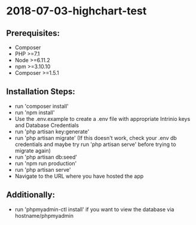 # 2018-07-03-highchart-test
## Prerequisites:
- Composer
- PHP >=7.1
- Node >=6.11.2
- npm >=3.10.10
- Composer >=1.5.1

## Installation Steps:
- run 'composer install'
- run 'npm install'
- Use the .env.example to create a .env file with appropriate Intrinio keys and Database Credentials
- run 'php artisan key:generate'
- run 'php artisan migrate' (If this doesn't work, check your .env db credentials and maybe try run 'php artisan serve' before trying to migrate again)
- run 'php artisan db:seed'
- run 'npm run production'
- run 'php artisan serve'
- Navigate to the URL where you have hosted the app

## Additionally:
- run 'phpmyadmin-ctl install' if you want to view the database via hostname/phpmyadmin
